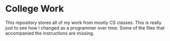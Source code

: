 # College Work
This repository stores all of my work from mostly CS classes. This is really just to see how I changed as a programmer over time. Some of the files that accompanied the instructions are missing.   
